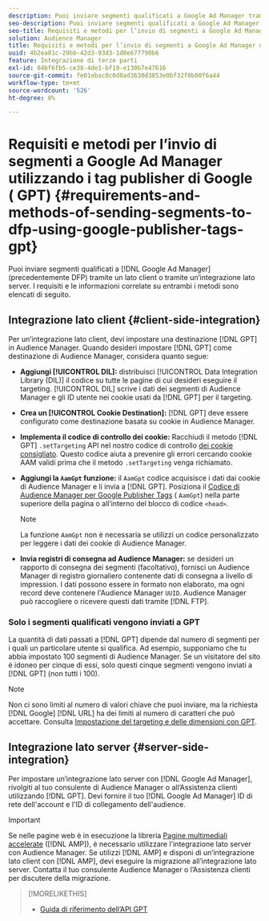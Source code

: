```yaml
---
description: Puoi inviare segmenti qualificati a Google Ad Manager tramite un’integrazione lato client o lato server. I requisiti e le informazioni correlate su entrambi i metodi sono elencati di seguito.
seo-description: Puoi inviare segmenti qualificati a Google Ad Manager tramite un’integrazione lato client o lato server. I requisiti e le informazioni correlate su entrambi i metodi sono elencati di seguito.
seo-title: Requisiti e metodi per l’invio di segmenti a Google Ad Manager utilizzando Google Publisher Tag (GPT)
solution: Audience Manager
title: Requisiti e metodi per l’invio di segmenti a Google Ad Manager utilizzando Google Publisher Tag (GPT)
uuid: 4b2ea81c-29bb-42d3-93d3-1d8e677790b6
feature: Integrazione di terze parti
exl-id: 04bf6fb5-ce38-4de1-bf19-e130b7e47616
source-git-commit: fe01ebac8c0d0ad3630d3853e0bf32f0b00f6a44
workflow-type: tm+mt
source-wordcount: '526'
ht-degree: 0%

---
```


# Requisiti e metodi per l’invio di segmenti a Google Ad Manager utilizzando i tag publisher di Google ( GPT) {#requirements-and-methods-of-sending-segments-to-dfp-using-google-publisher-tags-gpt}

Puoi inviare segmenti qualificati a [!DNL Google Ad Manager] (precedentemente DFP) tramite un lato client o tramite un’integrazione lato server. I requisiti e le informazioni correlate su entrambi i metodi sono elencati di seguito.

## Integrazione lato client {#client-side-integration}

Per un’integrazione lato client, devi impostare una destinazione [!DNL GPT] in Audience Manager. Quando desideri impostare [!DNL GPT] come destinazione di Audience Manager, considera quanto segue:

* **Aggiungi  [!UICONTROL DIL]:** distribuisci  [!UICONTROL Data Integration Library (DIL)] il codice su tutte le pagine di cui desideri eseguire il targeting. [!UICONTROL DIL] scrive i dati dei segmenti di Audience Manager e gli ID utente nei cookie usati da  [!DNL GPT] per il targeting.

* **Crea un  [!UICONTROL Cookie Destination]:** [!DNL GPT] deve essere configurato come destinazione basata su cookie in Audience Manager.

* **Implementa il codice di controllo dei cookie:** Racchiudi il metodo  [!DNL GPT] `.setTargeting` API nel nostro codice di controllo  [dei cookie consigliato](../../integration/gpt-aam-destination/gpt-aam-modify-api.md). Questo codice aiuta a prevenire gli errori cercando cookie AAM validi prima che il metodo `.setTargeting` venga richiamato.

* **Aggiungi la  `AamGpt` funzione:** il  `AamGpt` codice acquisisce i dati dai cookie di Audience Manager e li invia a  [!DNL GPT]. Posiziona il [Codice di Audience Manager per Google Publisher Tags](../../integration/gpt-aam-destination/gpt-aam-aamgpt-code.md) ( `AamGpt`) nella parte superiore della pagina o all’interno del blocco di codice `<head>`.

   >[!NOTE]
   >
   >La funzione `AamGpt` non è necessaria se utilizzi un codice personalizzato per leggere i dati dei cookie di Audience Manager.

* **Invia registri di consegna ad Audience Manager:** se desideri un rapporto di consegna dei segmenti (facoltativo), fornisci un Audience Manager di registro giornaliero contenente dati di consegna a livello di impression. I dati possono essere in formato non elaborato, ma ogni record deve contenere l&#39;Audience Manager `UUID`. Audience Manager può raccogliere o ricevere questi dati tramite [!DNL FTP].

### Solo i segmenti qualificati vengono inviati a GPT

La quantità di dati passati a [!DNL GPT] dipende dal numero di segmenti per i quali un particolare utente si qualifica. Ad esempio, supponiamo che tu abbia impostato 100 segmenti di Audience Manager. Se un visitatore del sito è idoneo per cinque di essi, solo questi cinque segmenti vengono inviati a [!DNL GPT] (non tutti i 100).

>[!NOTE]
>
>Non ci sono limiti al numero di valori chiave che puoi inviare, ma la richiesta [!DNL Google] [!DNL URL] ha dei limiti al numero di caratteri che può accettare. Consulta [Impostazione del targeting e delle dimensioni con GPT](https://support.google.com/dfp_premium/bin/answer.py?hl=en&amp;answer=1697712).

## Integrazione lato server {#server-side-integration}

Per impostare un’integrazione lato server con [!DNL Google Ad Manager], rivolgiti al tuo consulente di Audience Manager o all’Assistenza clienti utilizzando [!DNL GPT]. Devi fornire il tuo [!DNL Google Ad Manager] ID di rete dell&#39;account e l&#39;ID di collegamento dell&#39;audience.

>[!IMPORTANT]
>
>Se nelle pagine web è in esecuzione la libreria [Pagine multimediali accelerate](https://www.ampproject.org/) ([!DNL AMP]), è necessario utilizzare l&#39;integrazione lato server con Audience Manager. Se utilizzi [!DNL AMP] e disponi di un’integrazione lato client con [!DNL AMP], devi eseguire la migrazione all’integrazione lato server. Contatta il tuo consulente Audience Manager o l’Assistenza clienti per discutere della migrazione.

>[!MORELIKETHIS]
>
>* [Guida di riferimento dell’API GPT](https://support.google.com/dfp_premium/bin/answer.py?hl=en&amp;answer=1650154)

